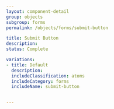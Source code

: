 ```yaml
---
layout: component-detail
group: objects
subgroup: forms
permalink: /objects/forms/submit-button

title: Submit Button
description:
status: Complete

variations:
- title: Default
  description:
  includeClassification: atoms
  includeCategory: forms
  includeName: submit-button


---
```

